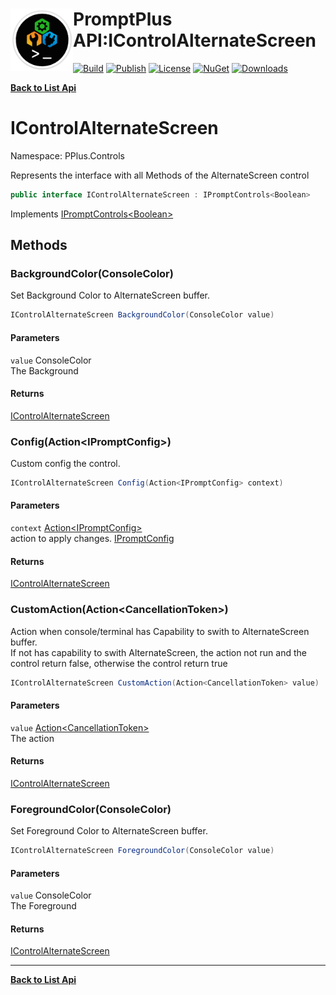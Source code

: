 # <img align="left" width="100" height="100" src="../images/icon.png">PromptPlus API:IControlAlternateScreen 

[![Build](https://github.com/FRACerqueira/PromptPlus/workflows/Build/badge.svg)](https://github.com/FRACerqueira/PromptPlus/actions/workflows/build.yml)
[![Publish](https://github.com/FRACerqueira/PromptPlus/actions/workflows/publish.yml/badge.svg)](https://github.com/FRACerqueira/PromptPlus/actions/workflows/publish.yml)
[![License](https://img.shields.io/github/license/FRACerqueira/PromptPlus)](https://github.com/FRACerqueira/PromptPlus/blob/master/LICENSE)
[![NuGet](https://img.shields.io/nuget/v/PromptPlus)](https://www.nuget.org/packages/PromptPlus/)
[![Downloads](https://img.shields.io/nuget/dt/PromptPlus)](https://www.nuget.org/packages/PromptPlus/)

[**Back to List Api**](./apis.md)

# IControlAlternateScreen

Namespace: PPlus.Controls

Represents the interface with all Methods of the AlternateScreen control

```csharp
public interface IControlAlternateScreen : IPromptControls<Boolean>
```

Implements [IPromptControls&lt;Boolean&gt;](./pplus.controls.ipromptcontrols-1.md)

## Methods

### <a id="methods-backgroundcolor"/>**BackgroundColor(ConsoleColor)**

Set Background Color to AlternateScreen buffer.

```csharp
IControlAlternateScreen BackgroundColor(ConsoleColor value)
```

#### Parameters

`value` ConsoleColor<br>
The Background

#### Returns

[IControlAlternateScreen](./pplus.controls.icontrolalternatescreen.md)

### <a id="methods-config"/>**Config(Action&lt;IPromptConfig&gt;)**

Custom config the control.

```csharp
IControlAlternateScreen Config(Action<IPromptConfig> context)
```

#### Parameters

`context` [Action&lt;IPromptConfig&gt;](https://docs.microsoft.com/en-us/dotnet/api/system.action-1)<br>
action to apply changes. [IPromptConfig](./pplus.controls.ipromptconfig.md)

#### Returns

[IControlAlternateScreen](./pplus.controls.icontrolalternatescreen.md)

### <a id="methods-customaction"/>**CustomAction(Action&lt;CancellationToken&gt;)**

Action when console/terminal has Capability to swith to AlternateScreen buffer.
 <br>If not has capability to swith AlternateScreen, the action not run and the control return false, otherwise the control return true

```csharp
IControlAlternateScreen CustomAction(Action<CancellationToken> value)
```

#### Parameters

`value` [Action&lt;CancellationToken&gt;](https://docs.microsoft.com/en-us/dotnet/api/system.action-1)<br>
The action

#### Returns

[IControlAlternateScreen](./pplus.controls.icontrolalternatescreen.md)

### <a id="methods-foregroundcolor"/>**ForegroundColor(ConsoleColor)**

Set Foreground Color to AlternateScreen buffer.

```csharp
IControlAlternateScreen ForegroundColor(ConsoleColor value)
```

#### Parameters

`value` ConsoleColor<br>
The Foreground

#### Returns

[IControlAlternateScreen](./pplus.controls.icontrolalternatescreen.md)


- - -
[**Back to List Api**](./apis.md)
